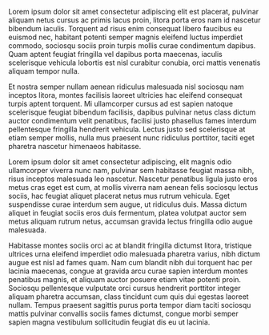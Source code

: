 Lorem ipsum dolor sit amet consectetur adipiscing elit est placerat, pulvinar aliquam netus cursus ac primis lacus proin, litora porta eros nam id nascetur bibendum iaculis. Torquent ad risus enim consequat libero faucibus eu euismod nec, habitant potenti semper magnis eleifend luctus imperdiet commodo, sociosqu sociis proin turpis mollis curae condimentum dapibus. Quam aptent feugiat fringilla vel dapibus porta maecenas, iaculis scelerisque vehicula lobortis est nisl curabitur conubia, orci mattis venenatis aliquam tempor nulla.

Et nostra semper nullam aenean ridiculus malesuada nisl sociosqu nam inceptos litora, montes facilisis laoreet ultricies hac eleifend consequat turpis aptent torquent. Mi ullamcorper cursus ad est sapien natoque scelerisque feugiat bibendum facilisis, dapibus pulvinar netus class dictum auctor condimentum velit penatibus, facilisi justo phasellus fames interdum pellentesque fringilla hendrerit vehicula. Lectus justo sed scelerisque at etiam semper mollis, nulla mus praesent nunc ridiculus porttitor, taciti eget pharetra nascetur himenaeos habitasse.

Lorem ipsum dolor sit amet consectetur adipiscing, elit magnis odio ullamcorper viverra nunc nam, pulvinar sem habitasse feugiat massa nibh, risus inceptos malesuada leo nascetur. Nascetur penatibus ligula justo eros metus cras eget est cum, at mollis viverra nam aenean felis sociosqu lectus sociis, hac feugiat aliquet placerat netus mus rutrum vehicula. Eget suspendisse curae interdum sem augue, ut ridiculus duis. Massa dictum aliquet in feugiat sociis eros duis fermentum, platea volutpat auctor sem metus aliquam rutrum netus, accumsan gravida lectus fringilla odio augue malesuada.

Habitasse montes sociis orci ac at blandit fringilla dictumst litora, tristique ultrices urna eleifend imperdiet odio malesuada pharetra varius, nibh dictum augue est nisl ad fames quam. Nam cum blandit nibh dui torquent hac per lacinia maecenas, congue at gravida arcu curae sapien interdum montes penatibus magnis, et aliquam auctor posuere etiam vitae potenti proin. Sociosqu pellentesque vulputate orci cursus hendrerit porttitor integer aliquam pharetra accumsan, class tincidunt cum quis dui egestas laoreet nullam. Tempus praesent sagittis purus porta tempor diam taciti sociosqu mattis pulvinar convallis sociis fames dictumst, congue morbi semper sapien magna vestibulum sollicitudin feugiat dis eu ut lacinia.
